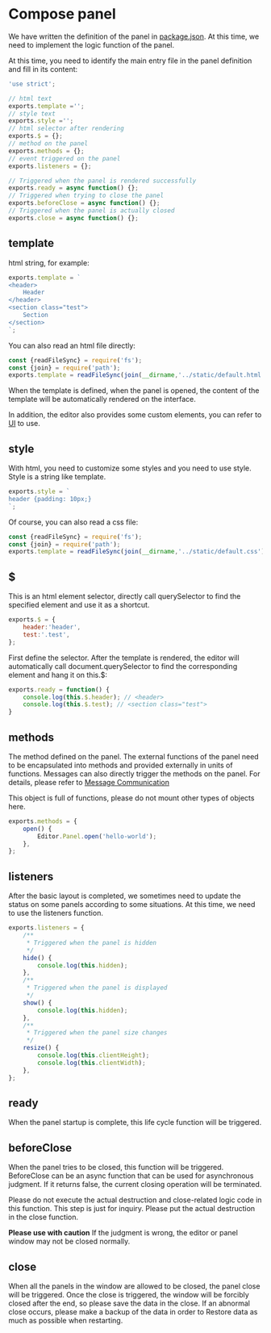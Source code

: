 # Compose panel

We have written the definition of the panel in [package.json](./panel.md). At this time, we need to implement the logic function of the panel.

At this time, you need to identify the main entry file in the panel definition and fill in its content:

```javascript
'use strict';

// html text
exports.template ='';
// style text
exports.style ='';
// html selector after rendering
exports.$ = {};
// method on the panel
exports.methods = {};
// event triggered on the panel
exports.listeners = {};

// Triggered when the panel is rendered successfully
exports.ready = async function() {};
// Triggered when trying to close the panel
exports.beforeClose = async function() {};
// Triggered when the panel is actually closed
exports.close = async function() {};
```

## template

html string, for example:

```javascript
exports.template = `
<header>
    Header
</header>
<section class="test">
    Section
</section>
`;
```

You can also read an html file directly:

```javascript
const {readFileSync} = require('fs');
const {join} = require('path');
exports.template = readFileSync(join(__dirname,'../static/default.html'),'utf8');
```

When the template is defined, when the panel is opened, the content of the template will be automatically rendered on the interface.

In addition, the editor also provides some custom elements, you can refer to [UI](./editor/extension/ui.md) to use.

## style

With html, you need to customize some styles and you need to use style. Style is a string like template.

```javascript
exports.style = `
header {padding: 10px;}
`;
```

Of course, you can also read a css file:

```javascript
const {readFileSync} = require('fs');
const {join} = require('path');
exports.template = readFileSync(join(__dirname,'../static/default.css'),'utf8');
```

## $

This is an html element selector, directly call querySelector to find the specified element and use it as a shortcut.

```javascript
exports.$ = {
    header:'header',
    test:'.test',
};
```

First define the selector. After the template is rendered, the editor will automatically call document.querySelector to find the corresponding element and hang it on this.$:

```javascript
exports.ready = function() {
    console.log(this.$.header); // <header>
    console.log(this.$.test); // <section class="test">
}
```

## methods

The method defined on the panel. The external functions of the panel need to be encapsulated into methods and provided externally in units of functions. Messages can also directly trigger the methods on the panel. For details, please refer to [Message Communication](./contributions-messages.md)

This object is full of functions, please do not mount other types of objects here.

```javascript
exports.methods = {
    open() {
        Editor.Panel.open('hello-world');
    },
};
```

## listeners

After the basic layout is completed, we sometimes need to update the status on some panels according to some situations. At this time, we need to use the listeners function.

```javascript
exports.listeners = {
    /**
     * Triggered when the panel is hidden
     */
    hide() {
        console.log(this.hidden);
    },
    /**
     * Triggered when the panel is displayed
     */
    show() {
        console.log(this.hidden);
    },
    /**
     * Triggered when the panel size changes
     */
    resize() {
        console.log(this.clientHeight);
        console.log(this.clientWidth);
    },
};
```

## ready

When the panel startup is complete, this life cycle function will be triggered.

## beforeClose

When the panel tries to be closed, this function will be triggered. BeforeClose can be an async function that can be used for asynchronous judgment. If it returns false, the current closing operation will be terminated.

Please do not execute the actual destruction and close-related logic code in this function. This step is just for inquiry. Please put the actual destruction in the close function.

**Please use with caution** If the judgment is wrong, the editor or panel window may not be closed normally.

## close

When all the panels in the window are allowed to be closed, the panel close will be triggered. Once the close is triggered, the window will be forcibly closed after the end, so please save the data in the close. If an abnormal close occurs, please make a backup of the data in order to Restore data as much as possible when restarting.